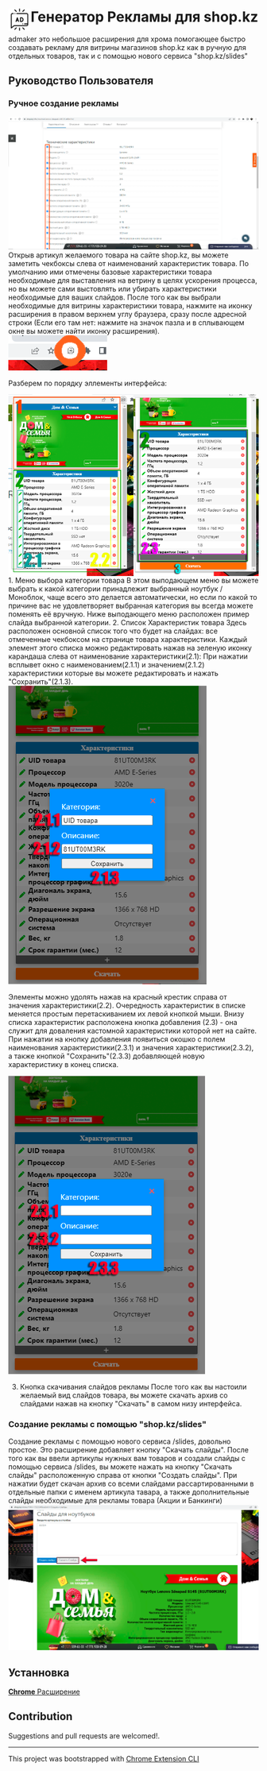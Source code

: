 # <img src="public/icons/icon_48.png" width="45" align="left"> Генератор Рекламы для shop.kz

admaker это небольшое расширения для хрома помогающее быстро создавать рекламу для витрины магазинов shop.kz как в ручную для отдельных товаров, так и с помощью нового сервиса "shop.kz/slides"

## Руководство Пользователя

### Ручное создание рекламы

  <img src="readme_src/readme_img_1.png" align="centre">
  Открыв артикул желаемого товара на сайте shop.kz, вы можете заметить чекбоксы слева от наименований характеристик товара. По умолчанию ими отмечены базовые характеристики товара необходимые для выставления на ветрину в целях ускорения процесса, но вы можете сами выстовлять или убирать характеристики необходимые для ваших слайдов.
  После того как вы выбрали необходимые для витрины характеристики товара, нажмите на иконку расширения в правом верхнем углу браузера, сразу после адресной строки (Если его там нет: нажмите на значок пазла и в сплывающем окне вы можете найти иконку расширения).
  <img src="readme_src/readme_img_2.png" align="centre">

Разберем по порядку эллементы интерфейса:

  <div style="display:flex;">
  <img src="readme_src/readme_img_3.png" style="width:50%">
  <img src="readme_src/readme_img_4.png" style="width:50%">
  </div>
  1. Меню выбора категории товара
     В этом выподающем меню вы можете выбрать к какой категории принадлежит выбранный ноутбук / Моноблок, чаще всего это делается автоматически, но если по какой то причине вас не удовлетворяет выбранная категория вы всегда можете поменять её вручную.
     Ниже выподающего меню расположен пример слайда выбранной категории.
  2. Список Характеристик товара
   Здесь расположен основной список того что будет на слайдах: все отмеченные чекбоксом на странице товара характеристики.
   Каждый элемент этого списка можно редактировать нажав на зеленую иконку карандаша слева от наименование характеристики(2.1): При нажатии всплывет окно с наименованием(2.1.1) и значением(2.1.2) характеристики которые вы можете редактировать и нажать "Сохранить"(2.1.3).

<img src="readme_src/readme_img_5.png">
   
   Элементы можно удолять нажав на красный крестик справа от значения характеристики(2.2).
   Очередность характеристик в списке меняется простым перетаскиванием их левой кнопкой мыши.
   Внизу списка характеристик расположена кнопка добавления (2.3) - она служит для доваления кастомной характеристики которой нет на сайте. При нажатии на кнопку добавления появиться окошко с полем наименования характеристики(2.3.1) и значения характеристики(2.3.2), а также кнопкой "Сохранить"(2.3.3) добавляющей новую характеристику в конец списка.

<img src="readme_src/readme_img_6.png">

  3. Кнопка скачивания слайдов рекламы
   После того как вы настоили желаемый вид слайдов товара, вы можете скачать архив со слайдами нажав на кнопку "Скачать" в самом низу интерфейса.

### Создание рекламы с помощью "shop.kz/slides"

Создание рекламы с помощью нового сервиса /slides, довольно простое. Это расширение добавляет кнопку "Скачать слайды". После того как вы ввели артикулы нужных вам товаров и создали слайды с помощью сервиса /slides, вы можете нажать на кнопку "Скачать слайды" расположенную справа от кнопки "Создать слайды". При нажатии будет скачан архив со всеми слайдами рассартированными в отдельные папки с именем артикула тавара, а также дополнительные слайды необходимые для рекламы товара (Акции и Банкинги)
<img src="readme_src/readme_img_7.png">

## Устанновка

[**Chrome** Расширение](https://chrome.google.com/webstore/detail/shopkz-admaker/jppdoeeahgmlocjjeedjldfmohjomcoa?hl=ru) <!-- TODO: Add chrome extension link inside parenthesis -->

## Contribution

Suggestions and pull requests are welcomed!.

---

This project was bootstrapped with [Chrome Extension CLI](https://github.com/dutiyesh/chrome-extension-cli)
